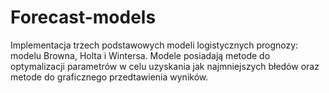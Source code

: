 # Forecast-models
Implementacja trzech podstawowych modeli logistycznych prognozy: modelu Browna, Holta i Wintersa. Modele posiadają metode do optymalizacji parametrów w celu uzyskania jak najmniejszych błedów oraz metode do graficznego przedtawienia wyników.
